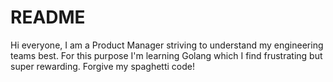 # README 
Hi everyone, I am a Product Manager striving to understand my engineering teams best. For this purpose I'm learning Golang which I find frustrating but super rewarding. Forgive my spaghetti code!
